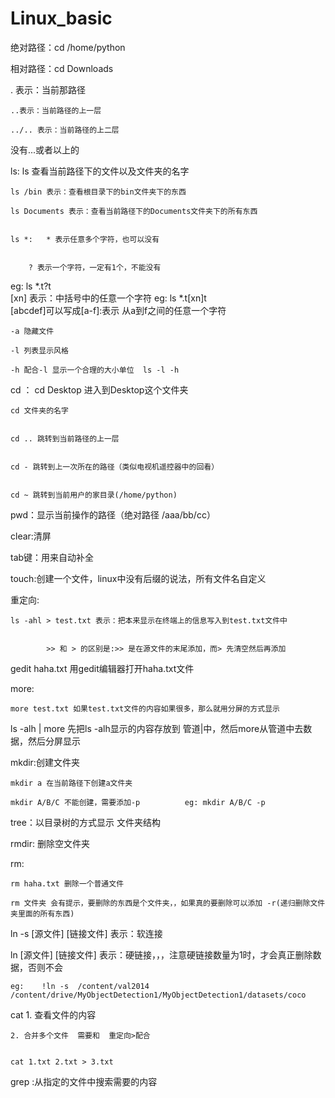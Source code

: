# Linux_basic
绝对路径：cd /home/python

相对路径：cd Downloads

	
. 表示：当前那路径

	..表示：当前路径的上一层

	../.. 表示：当前路径的上二层

没有...或者以上的




ls:
	ls 查看当前路径下的文件以及文件夹的名字
	
	ls /bin 表示：查看根目录下的bin文件夹下的东西
	
	ls Documents 表示：查看当前路径下的Documents文件夹下的所有东西

	
	ls *:  	* 表示任意多个字符，也可以没有

			
		? 表示一个字符，一定有1个，不能没有

 eg: ls *.t?t				
		[xn] 表示：中括号中的任意一个字符
	eg: ls *.t[xn]t		
		[abcdef]可以写成[a-f]:表示 从a到f之间的任意一个字符

	
	-a 隐藏文件
	
	-l 列表显示风格
	
	-h 配合-l 显示一个合理的大小单位  ls -l -h

cd ：
	cd Desktop 进入到Desktop这个文件夹

	
	cd 文件夹的名字

	
	cd .. 跳转到当前路径的上一层

	
	cd - 跳转到上一次所在的路径（类似电视机遥控器中的回看）

	
	cd ~ 跳转到当前用户的家目录(/home/python)



pwd：显示当前操作的路径（绝对路径   /aaa/bb/cc）



clear:清屏

tab键：用来自动补全



touch:创建一个文件，linux中没有后缀的说法，所有文件名自定义



重定向:

	ls -ahl > test.txt 表示：把本来显示在终端上的信息写入到test.txt文件中

	
			>> 和 > 的区别是:>> 是在源文件的末尾添加，而> 先清空然后再添加



gedit haha.txt 用gedit编辑器打开haha.txt文件

more:

	more test.txt 如果test.txt文件的内容如果很多，那么就用分屏的方式显示

	

ls -alh | more 先把ls -alh显示的内容存放到 管道|中，然后more从管道中去数据，然后分屏显示




mkdir:创建文件夹

	
	mkdir a 在当前路径下创建a文件夹
	
	mkdir A/B/C 不能创建，需要添加-p          eg: mkdir A/B/C -p
     

tree：以目录树的方式显示 文件夹结构



rmdir: 删除空文件夹


rm:
	
	rm haha.txt 删除一个普通文件
	
	rm 文件夹 会有提示，要删除的东西是个文件夹，，如果真的要删除可以添加 -r(递归删除文件夹里面的所有东西)



ln -s [源文件] [链接文件] 表示：软连接

ln [源文件] [链接文件] 表示：硬链接，，，注意硬链接数量为1时，才会真正删除数据，否则不会



	eg:    !ln -s  /content/val2014   /content/drive/MyObjectDetection1/MyObjectDetection1/datasets/coco

cat 	1. 查看文件的内容
	
	2. 合并多个文件  需要和  重定向>配合

	
	cat 1.txt 2.txt > 3.txt

grep :从指定的文件中搜索需要的内容

	
